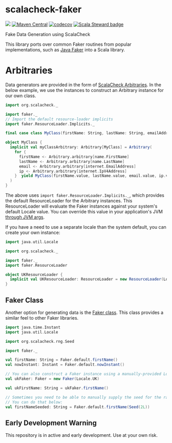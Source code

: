 # scalacheck-faker
![](https://github.com/etspaceman/scalacheck-faker/workflows/Scala%20CI/badge.svg)
[![Maven Central](https://img.shields.io/maven-central/v/io.github.etspaceman/scalacheck-faker_2.13.svg)](https://maven-badges.herokuapp.com/maven-central/io.github.etspaceman/scalacheck-faker_2.13)
[![codecov](https://codecov.io/gh/etspaceman/scalacheck-faker/branch/master/graph/badge.svg)](https://codecov.io/gh/etspaceman/scalacheck-faker)
[![Scala Steward badge](https://img.shields.io/badge/Scala_Steward-helping-blue.svg?style=flat&logo=data:image/png;base64,iVBORw0KGgoAAAANSUhEUgAAAA4AAAAQCAMAAAARSr4IAAAAVFBMVEUAAACHjojlOy5NWlrKzcYRKjGFjIbp293YycuLa3pYY2LSqql4f3pCUFTgSjNodYRmcXUsPD/NTTbjRS+2jomhgnzNc223cGvZS0HaSD0XLjbaSjElhIr+AAAAAXRSTlMAQObYZgAAAHlJREFUCNdNyosOwyAIhWHAQS1Vt7a77/3fcxxdmv0xwmckutAR1nkm4ggbyEcg/wWmlGLDAA3oL50xi6fk5ffZ3E2E3QfZDCcCN2YtbEWZt+Drc6u6rlqv7Uk0LdKqqr5rk2UCRXOk0vmQKGfc94nOJyQjouF9H/wCc9gECEYfONoAAAAASUVORK5CYII=)](https://scala-steward.org)

Fake Data Generation using ScalaCheck

This library ports over common Faker routines from popular implementations, 
such as [Java Faker](https://github.com/DiUS/java-faker) into a Scala library.

# Arbitraries
Data generators are provided in the form of [ScalaCheck Arbitraries](https://www.scala-exercises.org/scalacheck/arbitrary).
In the below example, we use the instances to construct an Arbitrary instance for our own class.

```scala
import org.scalacheck._

import faker._
// Import the default resource-loader implicits
import faker.ResourceLoader.Implicits._

final case class MyClass(firstName: String, lastName: String, emailAddress: String, ipAddress: String)

object MyClass {
  implicit val myClassArbitrary: Arbitrary[MyClass] = Arbitrary(
    for {
      firstName <- Arbitrary.arbitrary[name.FirstName]
      lastName <- Arbitrary.arbitrary[name.LastName]
      email <- Arbitrary.arbitrary[internet.EmailAddress]
      ip <- Arbitrary.arbitrary[internet.IpV4Address]
    }  yield MyClass(firstName.value, lastName.value, email.value, ip.value)
  )
}
```
The above uses `import faker.ResourceLoader.Implicits._`, which provides the default ResourceLoader for the
Arbitrary instances. This ResourceLoader will evaluate the Faker instances against your system's default
Locale value. You can override this value in your application's JVM 
[through JVM args](https://docs.oracle.com/cd/E23507_01/Platform.20073/ATGProgGuide/html/s1809settingthejavavirtualmachineloca01.html).

If you have a need to use a separate locale than the system default, you can create your own instance:

```scala
import java.util.Locale

import org.scalacheck._

import faker._
import faker.ResourceLoader

object UKResourceLoader {
  implicit val UKResourceLoader: ResourceLoader = new ResourceLoader(Locale.UK)
}
```

## Faker Class
Another option for generating data is the [Faker class](src/main/scala/faker/Faker.scala). This class
provides a similar feel to other Faker libraries.

```scala
import java.time.Instant
import java.util.Locale

import org.scalacheck.rng.Seed

import faker._

val firstName: String = Faker.default.firstName()
val nowInstant: Instant = Faker.default.nowInstant()

// You can also construct a Faker instance using a manually-provided Locale:
val ukFaker: Faker = new Faker(Locale.UK)

val ukFirstName: String = ukFaker.firstName()

// Sometimes you need to be able to manually supply the seed for the random number generator.
// You can do that below:
val firstNameSeeded: String = Faker.default.firstName(Seed(2L))
```

## Early Development Warning
This repository is in active and early development. Use at your own risk.
